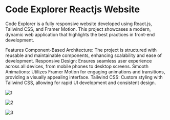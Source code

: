 # Code Explorer Reactjs Website
Code Explorer is a fully responsive website developed using React.js, Tailwind CSS, and Framer Motion. This project showcases a modern, dynamic web application that highlights the best practices in front-end development.

Features
Component-Based Architecture: The project is structured with reusable and maintainable components, enhancing scalability and ease of development.
Responsive Design: Ensures seamless user experience across all devices, from mobile phones to desktop screens.
Smooth Animations: Utilizes Framer Motion for engaging animations and transitions, providing a visually appealing interface.
Tailwind CSS: Custom styling with Tailwind CSS, allowing for rapid UI development and consistent design.

![1](https://github.com/user-attachments/assets/b88cf34c-cfdb-42a0-96dc-001680ded637)

![2](https://github.com/user-attachments/assets/7e1a3fa9-510f-4c41-9fa5-d0e031557488)

![3](https://github.com/user-attachments/assets/45980559-474d-45bf-930d-06c45f417d34)

